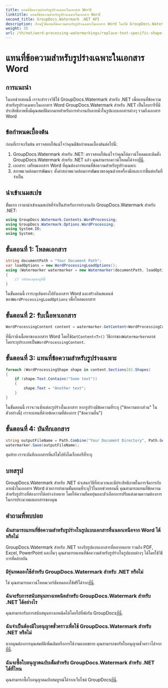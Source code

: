 ```yaml
---
title: แทนที่ข้อความสำหรับรูปร่างเฉพาะในเอกสาร Word
linktitle: แทนที่ข้อความสำหรับรูปร่างเฉพาะในเอกสาร Word
second_title: GroupDocs.Watermark .NET API
description: เรียนรู้วิธีแทนที่ข้อความสำหรับรูปร่างเฉพาะในเอกสาร Word โดยใช้ GroupDocs.Watermark สำหรับ .NET ปฏิบัติตามบทช่วยสอนทีละขั้นตอนของเรา
weight: 35
url: /th/net/word-processing-watermarkings/replace-text-specific-shape-word-docs/
---
```


# แทนที่ข้อความสำหรับรูปร่างเฉพาะในเอกสาร Word

## การแนะนำ
ในบทช่วยสอนนี้ เราจะสำรวจวิธีใช้ GroupDocs.Watermark สำหรับ .NET เพื่อแทนที่ข้อความสำหรับรูปร่างเฉพาะในเอกสาร Word GroupDocs.Watermark สำหรับ .NET เป็นไลบรารีที่มีประสิทธิภาพซึ่งมีคุณสมบัติมากมายสำหรับการทำงานกับลายน้ำในรูปแบบเอกสารต่างๆ รวมถึงเอกสาร Word
## ข้อกำหนดเบื้องต้น
ก่อนที่เราจะเริ่มต้น ตรวจสอบให้แน่ใจว่าคุณมีข้อกำหนดเบื้องต้นต่อไปนี้:
1.  GroupDocs.Watermark สำหรับ .NET: ตรวจสอบให้แน่ใจว่าคุณได้ดาวน์โหลดและติดตั้ง GroupDocs.Watermark สำหรับ .NET แล้ว คุณสามารถดาวน์โหลดได้จาก[ที่นี่](https://releases.groupdocs.com/Watermark/net/).
2. เอกสาร: เตรียมเอกสาร Word ที่คุณต้องการแทนที่ข้อความสำหรับรูปร่างเฉพาะ
3. สภาพแวดล้อมการพัฒนา: ตั้งค่าสภาพแวดล้อมการพัฒนาของคุณด้วยเครื่องมือและการขึ้นต่อกันที่จำเป็น

## นำเข้าเนมสเปซ
ขั้นแรก เรามานำเข้าเนมสเปซที่จำเป็นสำหรับการทำงานกับ GroupDocs.Watermark สำหรับ .NET:
```csharp
using GroupDocs.Watermark.Contents.WordProcessing;
using GroupDocs.Watermark.Options.WordProcessing;
using System.IO;
using System;
```
## ขั้นตอนที่ 1: โหลดเอกสาร
```csharp
string documentPath = "Your Document Path";
var loadOptions = new WordProcessingLoadOptions();
using (Watermarker watermarker = new Watermarker(documentPath, loadOptions))
{
    // รหัสของคุณอยู่ที่นี่
}
```
 ในขั้นตอนนี้ เราระบุเส้นทางไปยังเอกสาร Word และสร้างอินสแตนซ์ของ`WordProcessingLoadOptions` เพื่อโหลดเอกสาร
## ขั้นตอนที่ 2: รับเนื้อหาเอกสาร
```csharp
WordProcessingContent content = watermarker.GetContent<WordProcessingContent>();
```
 ที่นี่เราดึงเนื้อหาของเอกสาร Word โดยใช้`GetContent<T>()` วิธีการของ`Watermarker`คลาส โดยระบุประเภทเป็น`WordProcessingContent`.
## ขั้นตอนที่ 3: แทนที่ข้อความสำหรับรูปร่างเฉพาะ
```csharp
foreach (WordProcessingShape shape in content.Sections[0].Shapes)
{
    if (shape.Text.Contains("Some text"))
    {
        shape.Text = "Another text";
    }
}
```
ในขั้นตอนนี้ เราจะวนซ้ำแต่ละรูปร่างในเอกสาร หากรูปร่างมีข้อความที่ระบุ ("ข้อความบางส่วน" ในตัวอย่างนี้) เราจะแทนที่ด้วยข้อความที่ต้องการ ("ข้อความอื่น")
## ขั้นตอนที่ 4: บันทึกเอกสาร
```csharp
string outputFileName = Path.Combine("Your Document Directory", Path.GetFileName(documentPath));
watermarker.Save(outputFileName);
```
สุดท้าย เราจะบันทึกเอกสารที่แก้ไขไปยังไดเร็กทอรีที่ระบุ

## บทสรุป
GroupDocs.Watermark สำหรับ .NET นำเสนอวิธีที่สะดวกและมีประสิทธิภาพในการจัดการกับลายน้ำในเอกสาร Word ด้วยการทำตามขั้นตอนที่ระบุไว้ในบทช่วยสอนนี้ คุณสามารถแทนที่ข้อความสำหรับรูปร่างที่ต้องการได้อย่างง่ายดาย โดยให้ความยืดหยุ่นและตัวเลือกการปรับแต่งตามความต้องการในการประมวลผลเอกสารของคุณ
## คำถามที่พบบ่อย
### ฉันสามารถแทนที่ข้อความสำหรับรูปร่างในรูปแบบเอกสารอื่นนอกเหนือจาก Word ได้หรือไม่
GroupDocs.Watermark สำหรับ .NET รองรับรูปแบบเอกสารที่หลากหลาย รวมถึง PDF, Excel, PowerPoint และอื่นๆ คุณสามารถแทนที่ข้อความสำหรับรูปร่างในรูปแบบต่างๆ ได้โดยใช้วิธีการที่คล้ายกัน
### มีรุ่นทดลองใช้สำหรับ GroupDocs.Watermark สำหรับ .NET หรือไม่
 ใช่ คุณสามารถดาวน์โหลดเวอร์ชันทดลองใช้ฟรีได้จาก[ที่นี่](https://releases.groupdocs.com/).
### ฉันจะรับการสนับสนุนทางเทคนิคสำหรับ GroupDocs.Watermark สำหรับ .NET ได้อย่างไร
คุณสามารถรับการสนับสนุนทางเทคนิคได้โดยไปที่ฟอรัม GroupDocs[ที่นี่](https://forum.groupdocs.com/c/watermark/19).
### ฉันจำเป็นต้องมีใบอนุญาตชั่วคราวเพื่อใช้ GroupDocs.Watermark สำหรับ .NET หรือไม่
 หากคุณต้องการคุณสมบัติเพิ่มเติมหรือการใช้งานแบบขยาย คุณสามารถขอรับใบอนุญาตชั่วคราวได้จาก[ที่นี่](https://purchase.groupdocs.com/temporary-license/).
### ฉันจะซื้อใบอนุญาตฉบับเต็มสำหรับ GroupDocs.Watermark สำหรับ .NET ได้ที่ไหน
 คุณสามารถซื้อใบอนุญาตฉบับสมบูรณ์ได้จากเว็บไซต์ GroupDocs[ที่นี่](https://purchase.groupdocs.com/buy).